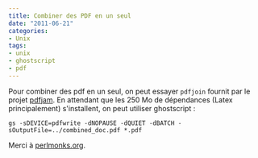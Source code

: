 ```yaml
---
title: Combiner des PDF en un seul
date: "2011-06-21"
categories:
- Unix
tags:
- unix
- ghostscript
- pdf
---
```


Pour combiner des pdf en un seul, on peut essayer `pdfjoin` fournit par
le projet [pdfjam]. En attendant que les 250 Mo de dépendances (Latex
principalement) s'installent, on peut utiliser ghostscript :

    
    gs -sDEVICE=pdfwrite -dNOPAUSE -dQUIET -dBATCH -sOutputFile=../combined_doc.pdf *.pdf
    

Merci à [perlmonks.org].

[pdfjam]: http://www2.warwick.ac.uk/fac/sci/statistics/staff/academic-research/firth/software/pdfjam/ "pdfjam"
[perlmonks.org]: http://www.perlmonks.org/?node_id=470323
